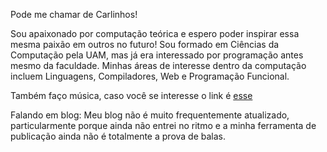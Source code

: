 Pode me chamar de Carlinhos!

Sou apaixonado por computação teórica e espero poder inspirar essa mesma paixão em outros no futuro! Sou
formado em Ciências da Computação pela UAM, mas já era interessado por programação antes mesmo da faculdade.
Minhas áreas de interesse dentro da computação incluem Linguagens, Compiladores, Web e Programação Funcional.

Também faço música, caso você se interesse o link é [esse](https://linktr.ee/dyn.mic)

Falando em blog: Meu blog não é muito frequentemente atualizado, particularmente porque ainda não entrei no
ritmo e a minha ferramenta de publicação ainda não é totalmente a prova de balas.
